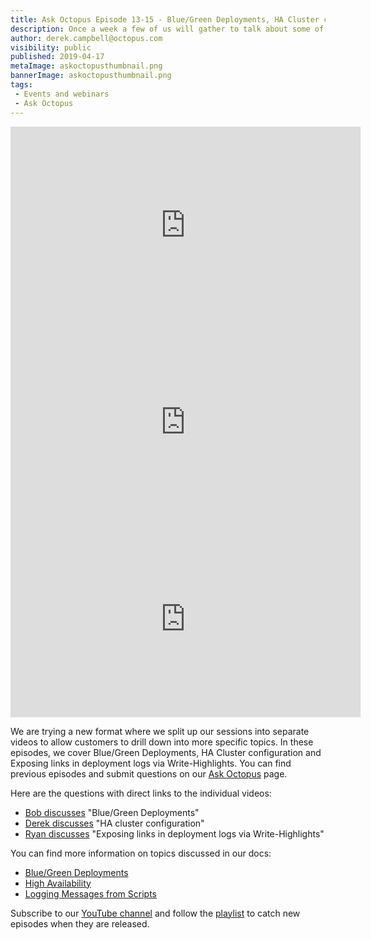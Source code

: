 ```yaml
---
title: Ask Octopus Episode 13-15 - Blue/Green Deployments, HA Cluster configuration & Exposing links in deployment logs
description: Once a week a few of us will gather to talk about some of the most interesting questions we have gotten over the past week and how we went about solving them.
author: derek.campbell@octopus.com
visibility: public
published: 2019-04-17
metaImage: askoctopusthumbnail.png
bannerImage: askoctopusthumbnail.png
tags:
 - Events and webinars
 - Ask Octopus
---
```


<iframe width="560" height="315" src="https://www.youtube.com/embed/qFqoVwVzeo0" frameborder="0" allowfullscreen></iframe>
<iframe width="560" height="315" src="https://www.youtube.com/embed/1tXVA5pyuqQ" frameborder="0" allowfullscreen></iframe>
<iframe width="560" height="315" src="https://www.youtube.com/embed/Qi26nNujxn4" frameborder="0" allowfullscreen></iframe>

We are trying a new format where we split up our sessions into separate videos to allow customers to drill down into more specific topics. In these episodes, we cover Blue/Green Deployments, HA Cluster configuration and Exposing links in deployment logs via Write-Highlights. You can find previous episodes and submit questions on our [Ask Octopus](https://hello.octopus.com/ask-octopus) page.

Here are the questions with direct links to the individual videos:

- [Bob discusses](https://www.youtube.com/watch?v=qFqoVwVzeo0) "Blue/Green Deployments"
- [Derek discusses](https://www.youtube.com/watch?v=1tXVA5pyuqQ) "HA cluster configuration"
- [Ryan discusses](https://www.youtube.com/watch?v=Qi26nNujxn4) "Exposing links in deployment logs via Write-Highlights"

You can find more information on topics discussed in our docs:

- [Blue/Green Deployments](https://octopus.com/docs/deployment-patterns/blue-green-deployments)
- [High Availability](https://octopus.com/docs/administration/high-availability)
- [Logging Messages from Scripts](https://octopus.com/docs/deployment-examples/custom-scripts/logging-messages-in-scripts)

Subscribe to our [YouTube channel](https://www.youtube.com/channel/UCURDSDCwx9ZiCMcLdc8d6Uw?sub_confirmation=1) and follow the [playlist](https://www.youtube.com/playlist?list=PLAGskdGvlaw3-cd9rPiwhwfUo7kDGnOBh) to catch new episodes when they are released.